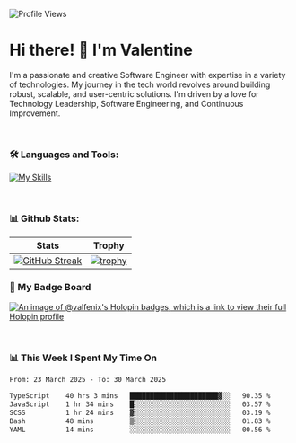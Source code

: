 
    
![Profile Views](https://komarev.com/ghpvc/?username=theodogwutech&color=blue)

# Hi there! 👋 I'm Valentine 
I'm a passionate and creative Software Engineer with expertise in a variety of technologies. My journey in the tech world revolves around building robust, scalable, and user-centric solutions. I'm driven by a love for Technology Leadership, Software Engineering, and Continuous Improvement.

<br />



### 🛠 Languages and Tools:

[![My Skills](https://skillicons.dev/icons?i=nodejs,js,nestjs,nextjs,react,vuejs,nuxtjs,express,tailwind,styledcomponents,materialui,mongodb,sequelize,mysql,postgres,pinia,redux,vite,html,css,pug,aws,prisma,bitbucket,bootstrap,emotion,git,gitlab,go,heroku,jest,netlify,nginx,npm,postman,rabbitmq,redis,supabase,svg,github,ts,ubuntu,vercel,vscode,yarn,powershell&perline=15)](https://skillicons.dev)

<br />

### 📊 Github Stats:

| Stats            | Trophy               |
|-----------------------|-------------------|
| [![GitHub Streak](https://streak-stats.demolab.com?user=theodogwutech&theme=great-gatsby&hide_border=true&border_radius=9.9)](https://git.io/streak-stats) | [![trophy](https://github-profile-trophy.vercel.app/?username=theodogwutech&theme=darkhub&column=7)](https://github.com/ryo-ma/github-profile-trophy) |

### 🥇 My Badge Board
[![An image of @valfenix's Holopin badges, which is a link to view their full Holopin profile](https://holopin.me/valfenix)](https://holopin.io/@valfenix)

<br />

### 📊 This Week I Spent My Time On
<!--START_SECTION:waka-->

```txt
From: 23 March 2025 - To: 30 March 2025

TypeScript    40 hrs 3 mins   ██████████████████████▓░░   90.35 %
JavaScript    1 hr 34 mins    █░░░░░░░░░░░░░░░░░░░░░░░░   03.57 %
SCSS          1 hr 24 mins    ▓░░░░░░░░░░░░░░░░░░░░░░░░   03.19 %
Bash          48 mins         ▒░░░░░░░░░░░░░░░░░░░░░░░░   01.83 %
YAML          14 mins         ░░░░░░░░░░░░░░░░░░░░░░░░░   00.56 %
```

<!--END_SECTION:waka-->




